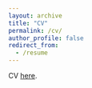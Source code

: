 ```yaml
---
layout: archive
title: "CV"
permalink: /cv/
author_profile: false
redirect_from:
  - /resume
---
```


CV [here](https://github.com/amolraswan/amolraswan.github.io/blob/master/files/CV_20240507.pdf).
